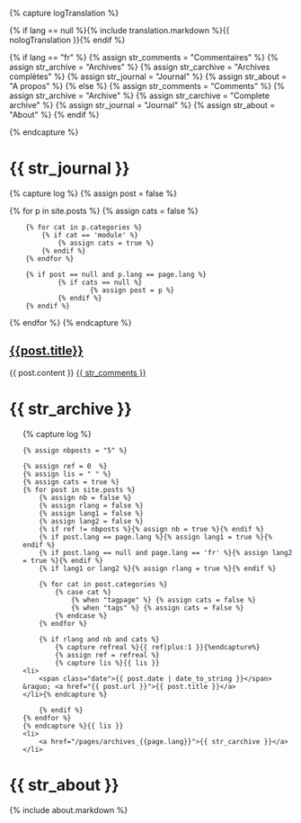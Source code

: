 {% capture logTranslation %}

{% if lang == null %}{% include translation.markdown %}{{ nologTranslation }}{% endif %}

{% if lang == "fr" %}
	{% assign str_comments = "Commentaires" %}
	{% assign str_archive  = "Archives" %}
	{% assign str_carchive = "Archives complètes" %}
	{% assign str_journal  = "Journal" %}
	{% assign str_about    = "A propos" %}
{% else %}
	{% assign str_comments = "Comments" %}
	{% assign str_archive  = "Archive" %}
	{% assign str_carchive = "Complete archive" %}
	{% assign str_journal  = "Journal" %}
	{% assign str_about    = "About" %}
{% endif %}

{% endcapture %}


{{ str_journal }}
=================
{% capture log %}
{% assign post = false %}
 
{% for p in site.posts %}
        {% assign cats = false %}

        {% for cat in p.categories %}
			{% if cat == 'module' %}
                {% assign cats = true %}
            {% endif %}
        {% endfor %}

        {% if post == null and p.lang == page.lang %}
                {% if cats == null %}
                        {% assign post = p %}
                {% endif %}
        {% endif %}
{% endfor %}
{% endcapture %}
 
<div class="entry">
	<h2><a href='{{post.url}}'>{{post.title}}</a></h2>
	<div class="content-entry">
		{{ post.content }}
		<a href="{{ site.url }}/{{ post.url }}#disqus_thread" data-disqus-identifier="{{ post.url }}">{{ str_comments }}</a>
	</div>
</div>

{{ str_archive }}
=================
<ul class="posts">{% capture log %}

	{% assign nbposts = "5" %}

	{% assign ref = 0  %}
	{% assign lis = " " %}
	{% assign cats = true %}
	{% for post in site.posts %}
		{% assign nb = false %}
		{% assign rlang = false %}
		{% assign lang1 = false %}
		{% assign lang2 = false %}
		{% if ref != nbposts %}{% assign nb = true %}{% endif %}		
		{% if post.lang == page.lang %}{% assign lang1 = true %}{% endif %}
		{% if post.lang == null and page.lang == 'fr' %}{% assign lang2 = true %}{% endif %}
		{% if lang1 or lang2 %}{% assign rlang = true %}{% endif %}
		
		{% for cat in post.categories %}
			{% case cat %}
				{% when "tagpage" %} {% assign cats = false %}
				{% when "tags" %} {% assign cats = false %}
			{% endcase %}
		{% endfor %}

		{% if rlang and nb and cats %}
			{% capture refreal %}{{ ref|plus:1 }}{%endcapture%}
			{% assign ref = refreal %}
			{% capture lis %}{{ lis }}
	<li>
		<span class="date">{{ post.date | date_to_string }}</span> &raquo; <a href="{{ post.url }}">{{ post.title }}</a>
	</li>{% endcapture %}
	
		{% endif %}
	{% endfor %}
	{% endcapture %}{{ lis }}
	<li>
		<a href="/pages/archives_{{page.lang}}">{{ str_carchive }}</a>
	</li>
</ul>
 
{{ str_about }}
=============== 
{% include about.markdown %}
